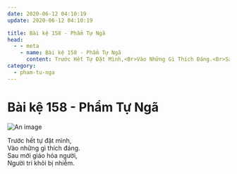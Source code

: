 ```yaml
---
date: 2020-06-12 04:10:19
update: 2020-06-12 04:10:19

title: Bài kệ 158 - Phẩm Tự Ngã
head:
  - - meta
    - name: Bài kệ 158 - Phẩm Tự Ngã
      content: Trước Hết Tự Đặt Mình,<Br>Vào Những Gì Thích Đáng.<Br>Sau Mới Giáo Hóa Người,<Br>Người Trí Khỏi Bị Nhiễm.<Br>
category:
  - pham-tu-nga
---
```


# Bài kệ 158 - Phẩm Tự Ngã

![An image](/img/pham-tu-nga/pham-tu-nga-158.jpg)

Trước hết tự đặt mình,<br>Vào những gì thích đáng.<br>Sau mới giáo hóa người,<br>Người trí khỏi bị nhiễm.<br>
